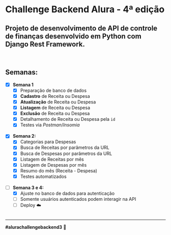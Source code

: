 
# Challenge Backend Alura - 4ª edição 

  

## Projeto de desenvolvimento de API de controle de finanças desenvolvido em **Python** com **Django Rest Framework**.

<br>
  
## Semanas:

 - [x] **Semana 1**
	 - [x] Preparação de banco de dados
	 - [x] **Cadastro** de Receita ou Despesa
	 - [x] **Atualização** de Receita ou Despesa
	 - [x] **Listagem** de Receita ou Despesa 
	 - [x] **Exclusão** de Receita ou Despesa 
	 - [x] Detalhamento de Receita ou Despesa pela  `id`
	 - [x] Testes via *Postman*/*Insomia*
	 <br>
 - [x] **Semana 2:**
	 - [x] Categorias para Despesas
	 - [x] Busca de Receitas por parâmetros da URL
	 - [x] Busca de Despesas por parâmetros da URL
	 - [x] Listagem de Receitas por mês
	 - [x] Listagem de Despesas por mês
	 - [x] Resumo do mês (Receita - Despesa)
	 - [x] Testes automatizados
	<br>
 - [ ] **Semana 3 e 4:**
	 - [x] Ajuste no banco de dados para autenticação
	 - [ ] Somente usuários autenticados podem interagir na API
	 - [ ] Deploy :cloud:
	<br>
---

**#alurachallengebackend3**  :rocket:

